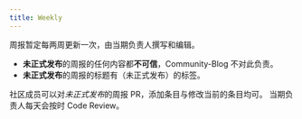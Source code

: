 ```yaml
---
title: Weekly
---
```


周报暂定每两周更新一次，由当期负责人撰写和编辑。

- **未正式发布**的周报的任何内容都**不可信**，Community-Blog 不对此负责。
- **未正式发布**的周报的标题有（未正式发布）的标签。

社区成员可以对*未正式发布*的周报 PR，添加条目与修改当前的条目均可。
当期负责人每天会按时 Code Review。
